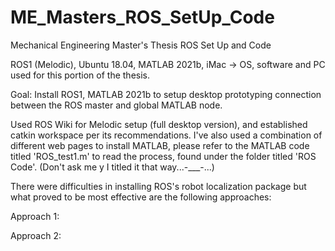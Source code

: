 # ME_Masters_ROS_SetUp_Code
Mechanical Engineering Master's Thesis ROS Set Up and Code

ROS1 (Melodic), Ubuntu 18.04, MATLAB 2021b, iMac -> OS, software and PC used for this portion of the thesis. 

Goal: Install ROS1, MATLAB 2021b to setup desktop prototyping connection between the ROS master and global MATLAB node. 

Used ROS Wiki for Melodic setup (full desktop version), and established catkin workspace per its recommendations. I've also used a combination of different web pages to install MATLAB, please refer to the MATLAB code titled 'ROS_test1.m' to read the process, found under the folder titled 'ROS Code'. (Don't ask me y I titled it that way...-___-...)

There were difficulties in installing ROS's robot localization package but what proved to be most effective are the following approaches:

Approach 1:



Approach 2:
